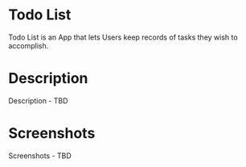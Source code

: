 # Todo List

Todo List is an App that lets Users keep records of tasks they wish to accomplish.

# Description

Description - TBD

# Screenshots

Screenshots - TBD
